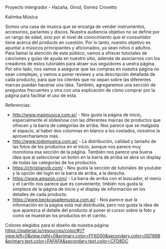 Proyecto intergrador - Hazaña, Girod, Gomez Crovetto

Kalimba Música 

Somos una casa de musica que se encarga de vender instrumentos, accesorios, parlantes y discos. Nuestra audiencia objetivo no se define por un rango de edad, sino por el nivel de conocimiento que el consumidor tiene acerca del producto en cuestión. Por lo tanto, nuestro objetivo es apuntar a músicos principiantes y aficionados, ya sean niños o adultos. 
Para llamar la atención de este público, vamos a ofrecer tutoriales de canciones y guías de ayuda en nuestro sitio, además de asociarnos con los creadores de estos tutoriales para atraer sus seguidores a uestra página. Por otro lado, nos vamos a asegurar que las compras en nuestra página no sean complejas, y vamos a poner reviews y una descripción detallada de cada producto, para que los clientes que no sepan sobre las diferentes marcas puedan hacerse una idea. También, agregaremos una sección de preguntas frecuentes y otra con una explicación de cómo comprar por la página para facilitar el uso de esta. 

Referencias:
- http://www.masmusica.com.ar/ - Nos gusta la página de inicio, especialmente el slideshow con las diferentes marcas de productos que ofrecen y la barra de categorías de arriba. Nos parece que se malgasta el espacio, al haber dos columnas en blanco a los costados, nosotros la aprovecharíamos más.
- http://www.todomusica.com.ar/ - La distribución, calidad y tamaño de las fotos de los productos en el inicio, aunque nos parece muy monotona esa sección de la página. También nos parece una buena idea que al seleccionar un botón en la barra de arriba se abra un display de todas las categorías de los productos.
- https://christianvib.com/ - Nos gusta la sección de tutoriales de youtube y la opción del login en la barra de arriba, a la derecha. 
- https://www.amazon.com/ - La barra de arriba con el buscador, el menú y el carrito nos parece que es conveniente, tmbién nos gusta la simpleza de la página de inicio y el display de información en los detalles de cada producto. 
- https://www.beckcasademusica.com.ar/ - Nos parece que la información en la página está mal distribuida, pero nos gusta la idea de que aparezca el detalle del producto al poner el cursor sobre la foto y como se muestran los productos en el carrito.

Colores elegidos para el diseño de nuestra página: https://material.io/resources/color/#!/?view.left=0&view.right=0&primary.color=FF6D00&secondary.color=00796B&primary.text.color=FAFAFA&secondary.text.color=CFD8DC
